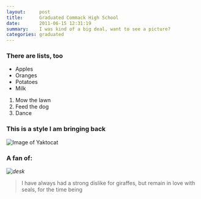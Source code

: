 ```yaml
---
layout:     post
title:      Graduated Commack High School
date:       2011-06-15 12:31:19
summary:    I was kind of a big deal, want to see a picture?
categories: graduated
---
```



### There are lists, too

  * Apples
  * Oranges
  * Potatoes
  * Milk

  1. Mow the lawn
  2. Feed the dog
  3. Dance

### This is a style I am bringing back


![Image of Yaktocat](https://derekjacobi.github.com/images/yaktocat.png)
### A fan of:


_![desk](https://cloud.githubusercontent.com/assets/1424573/3378137/abac6d7c-fbe6-11e3-8e09-55745b6a8176.png)_


> I have always had a strong dislike for giraffes, but remain in love with seals, for the time being
